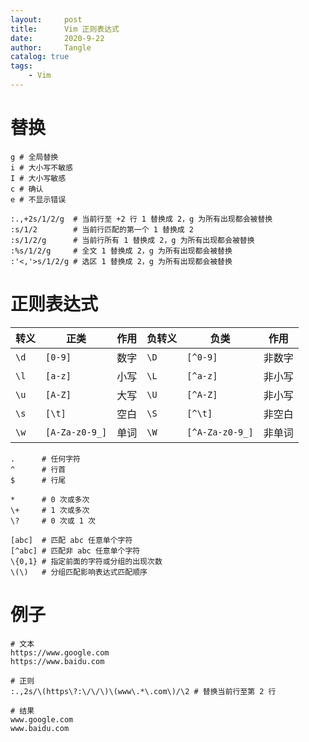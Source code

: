 ```yaml
---
layout:     post
title:      Vim 正则表达式
date:       2020-9-22
author:     Tangle
catalog: true
tags:
    - Vim
---
```


# 替换

```
g # 全局替换
i # 大小写不敏感
I # 大小写敏感
c # 确认
e # 不显示错误
```

```
:.,+2s/1/2/g  # 当前行至 +2 行 1 替换成 2，g 为所有出现都会被替换
:s/1/2        # 当前行匹配的第一个 1 替换成 2
:s/1/2/g      # 当前行所有 1 替换成 2，g 为所有出现都会被替换
:%s/1/2/g     # 全文 1 替换成 2，g 为所有出现都会被替换
:'<,'>s/1/2/g # 选区 1 替换成 2，g 为所有出现都会被替换
```

# 正则表达式

| 转义 | 正类           | 作用 | 负转义 | 负类            | 作用   |
| ---- | -------------- | ---- | ------ | --------------- | ------ |
| `\d` | `[0-9]`        | 数字 | `\D`   | `[^0-9]`        | 非数字 |
| `\l` | `[a-z]`        | 小写 | `\L`   | `[^a-z]`        | 非小写 |
| `\u` | `[A-Z]`        | 大写 | `\U`   | `[^A-Z]`        | 非小写 |
| `\s` | `[\t]`         | 空白 | `\S`   | `[^\t]`         | 非空白 |
| `\w` | `[A-Za-z0-9_]` | 单词 | `\W`   | `[^A-Za-z0-9_]` | 非单词 |

```
.      # 任何字符
^      # 行首
$      # 行尾

*      # 0 次或多次
\+     # 1 次或多次
\?     # 0 次或 1 次

[abc]  # 匹配 abc 任意单个字符
[^abc] # 匹配非 abc 任意单个字符
\{0,1} # 指定前面的字符或分组的出现次数
\(\)   # 分组匹配影响表达式匹配顺序
```

# 例子

```
# 文本
https://www.google.com
https://www.baidu.com

# 正则
:.,2s/\(https\?:\/\/\)\(www\.*\.com\)/\2 # 替换当前行至第 2 行

# 结果
www.google.com
www.baidu.com
```
